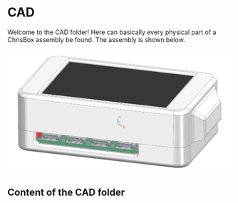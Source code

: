 # CAD

Welcome to the CAD folder!
Here can basically every physical part of a ChrisBox assembly be found. The assembly is shown below.

![Screenshot of a ChrisBox Assembly](/CAD/data/Assembly.png)

## Content of the CAD folder

